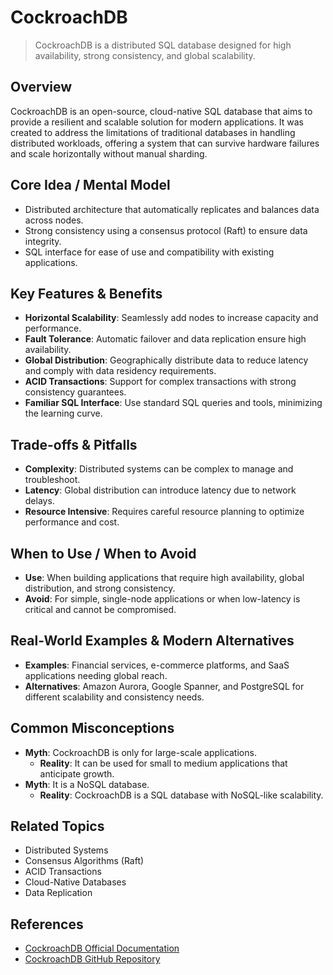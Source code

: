 # CockroachDB

> CockroachDB is a distributed SQL database designed for high availability, strong consistency, and global scalability.

## Overview
CockroachDB is an open-source, cloud-native SQL database that aims to provide a resilient and scalable solution for modern applications. It was created to address the limitations of traditional databases in handling distributed workloads, offering a system that can survive hardware failures and scale horizontally without manual sharding.

## Core Idea / Mental Model
- Distributed architecture that automatically replicates and balances data across nodes.
- Strong consistency using a consensus protocol (Raft) to ensure data integrity.
- SQL interface for ease of use and compatibility with existing applications.

## Key Features & Benefits
- **Horizontal Scalability**: Seamlessly add nodes to increase capacity and performance.
- **Fault Tolerance**: Automatic failover and data replication ensure high availability.
- **Global Distribution**: Geographically distribute data to reduce latency and comply with data residency requirements.
- **ACID Transactions**: Support for complex transactions with strong consistency guarantees.
- **Familiar SQL Interface**: Use standard SQL queries and tools, minimizing the learning curve.

## Trade-offs & Pitfalls
- **Complexity**: Distributed systems can be complex to manage and troubleshoot.
- **Latency**: Global distribution can introduce latency due to network delays.
- **Resource Intensive**: Requires careful resource planning to optimize performance and cost.

## When to Use / When to Avoid
- **Use**: When building applications that require high availability, global distribution, and strong consistency.
- **Avoid**: For simple, single-node applications or when low-latency is critical and cannot be compromised.

## Real-World Examples & Modern Alternatives
- **Examples**: Financial services, e-commerce platforms, and SaaS applications needing global reach.
- **Alternatives**: Amazon Aurora, Google Spanner, and PostgreSQL for different scalability and consistency needs.

## Common Misconceptions
- **Myth**: CockroachDB is only for large-scale applications.
  - **Reality**: It can be used for small to medium applications that anticipate growth.
- **Myth**: It is a NoSQL database.
  - **Reality**: CockroachDB is a SQL database with NoSQL-like scalability.

## Related Topics
- Distributed Systems
- Consensus Algorithms (Raft)
- ACID Transactions
- Cloud-Native Databases
- Data Replication

## References
- [CockroachDB Official Documentation](https://www.cockroachlabs.com/docs/)
- [CockroachDB GitHub Repository](https://github.com/cockroachdb/cockroach)